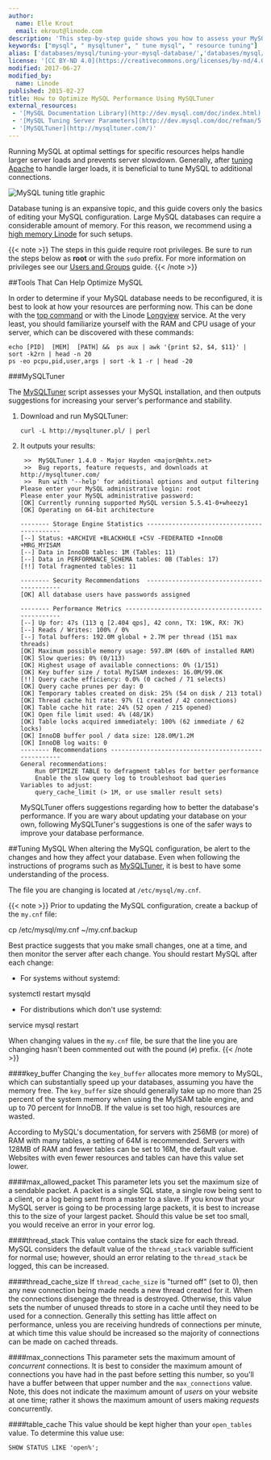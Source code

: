```yaml
---
author:
  name: Elle Krout
  email: ekrout@linode.com
description: 'This step-by-step guide shows you how to assess your MySQL database performance using MySQLTuner to ensure optimum resource usage.'
keywords: ["mysql", " mysqltuner", " tune mysql", " resource tuning"]
alias: ['databases/mysql/tuning-your-mysql-database/','databases/mysql/mysql-performance-tuning-tutorial/']
license: '[CC BY-ND 4.0](https://creativecommons.org/licenses/by-nd/4.0)'
modified: 2017-06-27
modified_by:
  name: Linode
published: 2015-02-27
title: How to Optimize MySQL Performance Using MySQLTuner
external_resources:
 - '[MySQL Documentation Library](http://dev.mysql.com/doc/index.html)'
 - '[MySQL Tuning Server Parameters](http://dev.mysql.com/doc/refman/5.7/en/server-parameters.html)'
 - '[MySQLTuner](http://mysqltuner.com/)'
---
```


Running MySQL at optimal settings for specific resources helps handle larger server loads and prevents server slowdown. Generally, after [tuning Apache](/docs/websites/apache-tips-and-tricks/tuning-your-apache-server) to handle larger loads, it is beneficial to tune MySQL to additional connections.

![MySQL tuning title graphic](/docs/assets/optimize_mysql_using_mysql_tuner_title_graphic.png)

Database tuning is an expansive topic, and this guide covers only the basics of editing your MySQL configuration. Large MySQL databases can require a considerable amount of memory. For this reason, we recommend using a [high memory Linode](https://www.linode.com/pricing#high-memory) for such setups. 

{{< note >}}
The steps in this guide require root privileges. Be sure to run the steps below as **root** or with the `sudo` prefix. For more information on privileges see our [Users and Groups](/docs/tools-reference/linux-users-and-groups) guide.
{{< /note >}}

##Tools That Can Help Optimize MySQL

In order to determine if your MySQL database needs to be reconfigured, it is best to look at how your resources are performing now. This can be done with the [top command](/docs/uptime/monitoring/top-htop-iotop) or with the Linode [Longview](/docs/platform/longview/longview) service. At the very least, you should familiarize yourself with the RAM and CPU usage of your server, which can be discovered with these commands:

	echo [PID]  [MEM]  [PATH] &&  ps aux | awk '{print $2, $4, $11}' | sort -k2rn | head -n 20
	ps -eo pcpu,pid,user,args | sort -k 1 -r | head -20

###MySQLTuner

The [MySQLTuner](http://mysqltuner.com/) script assesses your MySQL installation, and then outputs suggestions for increasing your server's performance and stability.

1.  Download and run MySQLTuner:

		curl -L http://mysqltuner.pl/ | perl

2.  It outputs your results:

		 >>  MySQLTuner 1.4.0 - Major Hayden <major@mhtx.net>
		 >>  Bug reports, feature requests, and downloads at http://mysqltuner.com/
		 >>  Run with '--help' for additional options and output filtering
		Please enter your MySQL administrative login: root
		Please enter your MySQL administrative password:
		[OK] Currently running supported MySQL version 5.5.41-0+wheezy1
		[OK] Operating on 64-bit architecture

		-------- Storage Engine Statistics -------------------------------------------
		[--] Status: +ARCHIVE +BLACKHOLE +CSV -FEDERATED +InnoDB +MRG_MYISAM
		[--] Data in InnoDB tables: 1M (Tables: 11)
		[--] Data in PERFORMANCE_SCHEMA tables: 0B (Tables: 17)
		[!!] Total fragmented tables: 11

		-------- Security Recommendations  -------------------------------------------
		[OK] All database users have passwords assigned

		-------- Performance Metrics -------------------------------------------------
		[--] Up for: 47s (113 q [2.404 qps], 42 conn, TX: 19K, RX: 7K)
		[--] Reads / Writes: 100% / 0%
		[--] Total buffers: 192.0M global + 2.7M per thread (151 max threads)
		[OK] Maximum possible memory usage: 597.8M (60% of installed RAM)
		[OK] Slow queries: 0% (0/113)
		[OK] Highest usage of available connections: 0% (1/151)
		[OK] Key buffer size / total MyISAM indexes: 16.0M/99.0K
		[!!] Query cache efficiency: 0.0% (0 cached / 71 selects)
		[OK] Query cache prunes per day: 0
		[OK] Temporary tables created on disk: 25% (54 on disk / 213 total)
		[OK] Thread cache hit rate: 97% (1 created / 42 connections)
		[OK] Table cache hit rate: 24% (52 open / 215 opened)
		[OK] Open file limit used: 4% (48/1K)
		[OK] Table locks acquired immediately: 100% (62 immediate / 62 locks)
		[OK] InnoDB buffer pool / data size: 128.0M/1.2M
		[OK] InnoDB log waits: 0
		-------- Recommendations -----------------------------------------------------
		General recommendations:
		    Run OPTIMIZE TABLE to defragment tables for better performance
		    Enable the slow query log to troubleshoot bad queries
		Variables to adjust:
		    query_cache_limit (> 1M, or use smaller result sets)

	MySQLTuner offers suggestions regarding how to better the database's performance. If you are wary about updating your database on your own, following MySQLTuner's suggestions is one of the safer ways to improve your database performance.

##Tuning MySQL
When altering the MySQL configuration, be alert to the changes and how they affect your database. Even when following the instructions of programs such as [MySQLTuner](#mysqltuner), it is best to have some understanding of the process.

The file you are changing is located at `/etc/mysql/my.cnf`.

{{< note >}}
Prior to updating the MySQL configuration, create a backup of the `my.cnf` file:

cp /etc/mysql/my.cnf ~/my.cnf.backup

Best practice suggests that you make small changes, one at a time, and then monitor the server after each change. You should restart MySQL after each change:

-	For systems without systemd:

systemctl restart mysqld

-	For distributions which don't use systemd:

service mysql restart

When changing values in the `my.cnf` file, be sure that the line you are changing hasn't been commented out with the pound (`#`) prefix.
{{< /note >}}

####key_buffer
Changing the `key_buffer` allocates more memory to MySQL, which can substantially speed up your databases, assuming you have the memory free. The `key_buffer` size should generally take up no more than 25 percent of the system memory when using the MyISAM table engine, and up to 70 percent for InnoDB. If the value is set too high, resources are wasted. 

According to MySQL's documentation, for servers with 256MB (or more) of RAM with many tables, a setting of 64M is recommended. Servers with 128MB of RAM and fewer tables can be set to 16M, the default value. Websites with even fewer resources and tables can have this value set lower.

####max_allowed_packet
This parameter lets you set the maximum size of a sendable packet. A packet is a single SQL state, a single row being sent to a client, or a log being sent from a master to a slave. If you know that your MySQL server is going to be processing large packets, it is best to increase this to the size of your largest packet. Should this value be set too small, you would receive an error in your error log.

####thread_stack
This value contains the stack size for each thread. MySQL considers the default value of the `thread_stack` variable sufficient for normal use; however, should an error relating to the `thread_stack` be logged, this can be increased.

####thread_cache_size
If `thread_cache_size` is "turned off" (set to 0), then any new connection being made needs a new thread created for it. When the connections disengage the thread is destroyed. Otherwise, this value sets the number of unused threads to store in a cache until they need to be used for a connection. Generally this setting has little affect on performance, unless you are receiving hundreds of connections per minute, at which time this value should be increased so the majority of connections can be made on cached threads.

####max_connections
This parameter sets the maximum amount of *concurrent* connections. It is best to consider the maximum amount of connections you have had in the past before setting this number, so you'll have a buffer between that upper number and the `max_connections` value. Note, this does not indicate the maximum amount of *users* on your website at one time; rather it shows the maximum amount of users making *requests* concurrently.

####table_cache
This value should be kept higher than your `open_tables` value. To determine this value use:

	SHOW STATUS LIKE 'open%';
